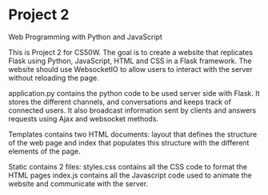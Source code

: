 # Project 2

Web Programming with Python and JavaScript

This is Project 2 for CS50W. The goal is to create a website that replicates Flask using Python, JavaScript, HTML and CSS in a Flask framework. The website should use WebsocketIO to allow users to interact with the server without reloading the page.

application.py contains the python code to be used server side with Flask. It stores the different channels, and conversations and keeps track of connected users. It also broadcast information sent by clients and answers requests using Ajax and websocket methods.

Templates contains two HTML documents: layout that defines the structure of the web page and index that populates this structure with the different elements of the page.

Static contains 2 files:
    styles.css contains all the CSS code to format the HTML pages
    index.js contains all the Javascript code used to animate the website and communicate with the server.